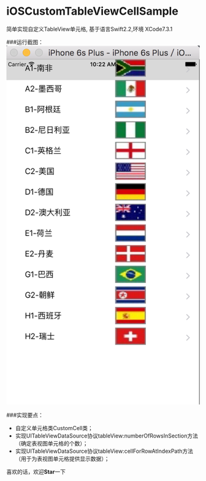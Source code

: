 # iOSCustomTableViewCellSample

简单实现自定义TableView单元格, 基于语言Swift2.2,环境 XCode7.3.1

###运行截图：
![CustomTableViewCellSample](customcell.png "运行截图")

###实现要点：
* 自定义单元格类CustomCell类；
* 实现UITableViewDataSource协议tableView:numberOfRowsInSection方法（确定表视图单元格的个数）；
* 实现UITableViewDataSource协议tableView:cellForRowAtIndexPath方法（用于为表视图单元格提供显示数据）；

喜欢的话，欢迎**Star**一下
